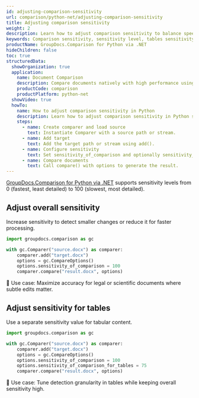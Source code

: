 ```yaml
---
id: adjusting-comparison-sensitivity
url: comparison/python-net/adjusting-comparison-sensitivity
title: Adjusting comparison sensitivity
weight: 2
description: Learn how to adjust comparison sensitivity to balance speed and accuracy using GroupDocs.Comparison for Python via .NET.
keywords: Comparison sensitivity, sensitivity level, tables sensitivity, GroupDocs.Comparison Python
productName: GroupDocs.Comparison for Python via .NET
hideChildren: false
toc: true
structuredData:
  showOrganization: true
  application:
    name: Document Comparison
    description: Compare documents natively with high performance using Python and GroupDocs.Comparison for Python via .NET
    productCode: comparison
    productPlatform: python-net
  showVideo: true
  howTo:
    name: How to adjust comparison sensitivity in Python
    description: Learn how to adjust comparison sensitivity in Python step by step
    steps:
      - name: Create comparer and load source
        text: Instantiate Comparer with a source path or stream.
      - name: Add target
        text: Add the target path or stream using add().
      - name: Configure sensitivity
        text: Set sensitivity_of_comparison and optionally sensitivity_of_comparison_for_tables.
      - name: Compare documents
        text: Call compare() with options to generate the result.
---
```


[GroupDocs.Comparison for Python via .NET](https://products.groupdocs.com/comparison/python-net) supports sensitivity levels from 0 (fastest, least detailed) to 100 (slowest, most detailed).

## Adjust overall sensitivity

Increase sensitivity to detect smaller changes or reduce it for faster processing.

```python
import groupdocs.comparison as gc

with gc.Comparer("source.docx") as comparer:
    comparer.add("target.docx")
    options = gc.CompareOptions()
    options.sensitivity_of_comparison = 100
    comparer.compare("result.docx", options)
```

🔹 Use case: Maximize accuracy for legal or scientific documents where subtle edits matter.

## Adjust sensitivity for tables

Use a separate sensitivity value for tabular content.

```python
import groupdocs.comparison as gc

with gc.Comparer("source.docx") as comparer:
    comparer.add("target.docx")
    options = gc.CompareOptions()
    options.sensitivity_of_comparison = 100
    options.sensitivity_of_comparison_for_tables = 75
    comparer.compare("result.docx", options)
```

🔹 Use case: Tune detection granularity in tables while keeping overall sensitivity high.


